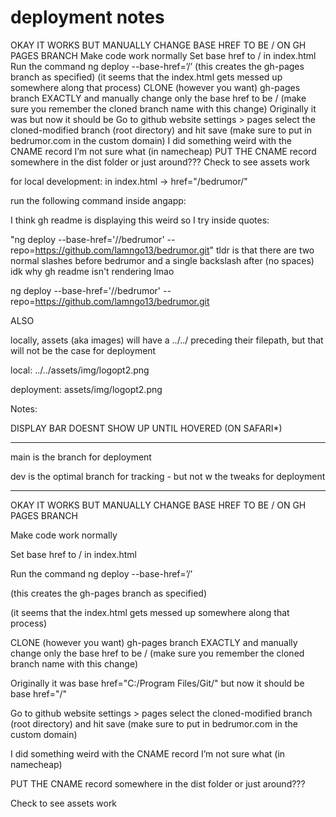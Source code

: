 # deployment notes

OKAY IT WORKS BUT MANUALLY CHANGE BASE HREF TO BE / ON GH PAGES BRANCH
Make code work normally
Set base href to / in index.html
Run the command ng deploy --base-href=’/’
(this creates the gh-pages branch as specified)
(it seems that the index.html gets messed up somewhere along that process)
CLONE (however you want) gh-pages branch EXACTLY and manually change only the base href to be / (make sure you remember the cloned branch name with this change)
Originally it was <base href="C:/Program Files/Git/"> but now it should be<base href="/">
Go to github website settings > pages select the cloned-modified branch (root directory) and hit save (make sure to put in bedrumor.com in the custom domain)
I did something weird with the CNAME record I’m not sure what (in namecheap)
PUT THE CNAME record somewhere in the dist folder or just around???
Check to see assets work


for local development: in index.html -> href="/bedrumor/"

run the following command inside angapp:

I think gh readme is displaying this weird so I try inside quotes:

"ng deploy --base-href='//bedrumor\' --repo=https://github.com/lamngo13/bedrumor.git"
tldr is that there are two normal slashes before bedrumor and a single backslash after (no spaces) idk why gh readme isn't rendering lmao


ng deploy --base-href='//bedrumor\' --repo=https://github.com/lamngo13/bedrumor.git

ALSO

locally, assets (aka images) will have a ../../ preceding their filepath, but that will not be the case for deployment

local: ../../assets/img/logopt2.png

deployment: assets/img/logopt2.png


Notes:

DISPLAY BAR DOESNT SHOW UP UNTIL HOVERED (ON SAFARI*)


-------------

main is the branch for deployment


dev is the optimal branch for tracking - but not w the tweaks for deployment

-------------

OKAY IT WORKS BUT MANUALLY CHANGE BASE HREF TO BE / ON GH PAGES BRANCH

Make code work normally

Set base href to / in index.html

Run the command ng deploy --base-href=’/’

(this creates the gh-pages branch as specified)

(it seems that the index.html gets messed up somewhere along that process)

CLONE (however you want) gh-pages branch EXACTLY and manually change only the base href to be / (make sure you remember the cloned branch name with this change)

Originally it was base href="C:/Program Files/Git/" but now it should be base href="/"

Go to github website settings > pages select the cloned-modified branch (root directory) and hit save (make sure to put in bedrumor.com in the custom domain)

I did something weird with the CNAME record I’m not sure what (in namecheap)

PUT THE CNAME record somewhere in the dist folder or just around???

Check to see assets work



